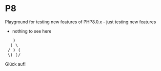 # P8
Playground for testing new features of PHP8.0.x - just testing new features 
- nothing to see here   

<pre>
   )
  ) \
 / ) (
 \(_)/         
</pre>
 Glück auf! 
